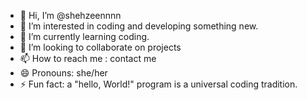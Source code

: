 - 👋 Hi, I’m @shehzeennnn
- 👀 I’m interested in coding and developing something new.
- 🌱 I’m currently learning coding.
- 💞️ I’m looking to collaborate on projects
- 📫 How to reach me : contact me
- 😄 Pronouns: she/her
- ⚡ Fun fact: a "hello, World!" program is a universal coding tradition. 

<!---
shehzeennnn/shehzeennnn is a ✨ special ✨ repository because its `README.md` (this file) appears on your GitHub profile.
You can click the Preview link to take a look at your changes.
--->
